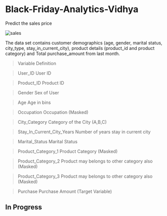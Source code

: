 # Black-Friday-Analytics-Vidhya
Predict the sales price

![sales](https://datahack-prod.s3.amazonaws.com/contest_icon/BlackFriday_PP_icon500.png)

The data set  contains customer demographics (age, gender, marital status, city_type, stay_in_current_city), product details (product_id and product category) and Total purchase_amount from last month.


>Variable  	                Definition

>User_ID	                    User ID

>Product_ID	                Product ID

>Gender	                    Sex of User

>Age	                        Age in bins

>Occupation	                Occupation (Masked)

>City_Category	              Category of the City (A,B,C)

>Stay_In_Current_City_Years	Number of years stay in current city

>Marital_Status	            Marital Status

>Product_Category_1	        Product Category (Masked)

>Product_Category_2	        Product may belongs to other category also (Masked)

>Product_Category_3	        Product may belongs to other category also (Masked)

>Purchase	                  Purchase Amount (Target Variable)

## In Progress
